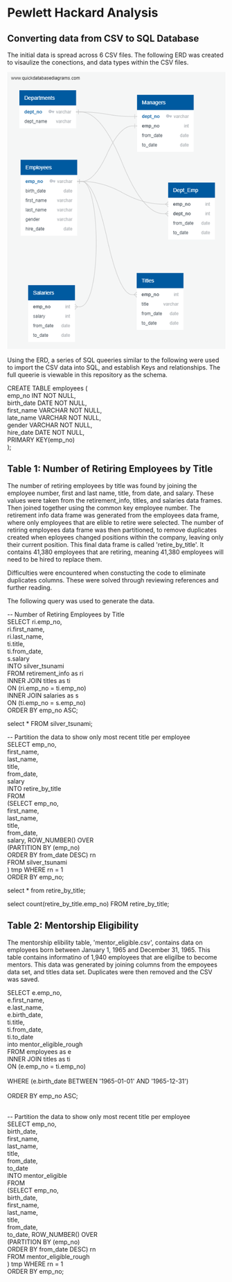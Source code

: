 # Pewlett Hackard Analysis

## Converting data from CSV to SQL Database
  The initial data is spread across 6 CSV files. The following ERD was created to visaulize the conections, and data types within the CSV files.

![EmployeeDB.png](https://github.com/jburs/Pewlett_Hackard_Analysis/blob/master/EmployeeDB.png)

  Using the ERD, a series of SQL queeries similar to the following were used to import the CSV data into SQL, and establish Keys and relationships. The full queerie is viewable in this repository as the schema. 

CREATE TABLE employees (<br/>
    emp_no INT NOT NULL,<br/>
    birth_date DATE NOT NULL,<br/>
    first_name VARCHAR NOT NULL,<br/>
    late_name VARCHAR NOT NULL,<br/>
    gender VARCHAR NOT NULL,<br/>
    hire_date DATE NOT NULL,<br/>
    PRIMARY KEY(emp_no)<br/>
    );<br/>

## Table 1: Number of Retiring Employees by Title
  The number of retiring employees by title was found by joining the employee number, first and last name, title, from date, and salary. These values were taken from the retirement_info, titles, and salaries data frames. Then joined together using the common key employee number. The retirement info data frame was generated from the employees data frame, where only employees that are elible to retire were selected. The number of retiring employees data frame was then partitioned, to remove duplicates created when eployees changed positions within the company, leaving only their current position. This final data frame is called 'retire_by_title'. It contains 41,380 employees that are retiring, meaning 41,380 employees will need to be hired to replace them. 

  Difficulties were encountered when constucting the code to eliminate duplicates columns. These were solved through reviewing references and further reading. 

The following query was used to generate the data. 

-- Number of Retiring Employees by Title<br/>
SELECT ri.emp_no,<br/>
    ri.first_name,<br/>
    ri.last_name,<br/>
    ti.title,<br/>
    ti.from_date,<br/>
    s.salary<br/>
INTO silver_tsunami<br/>
FROM retirement_info as ri<br/>
INNER JOIN titles as ti<br/>
ON (ri.emp_no = ti.emp_no)<br/>
INNER JOIN salaries as s<br/>
ON (ti.emp_no = s.emp_no)<br/>
ORDER BY emp_no ASC;<br/>

select * FROM silver_tsunami;<br/>

-- Partition the data to show only most recent title per employee<br/>
SELECT emp_no,<br/>
    first_name, <br/>
    last_name, <br/>
    title, <br/>
    from_date,<br/>
    salary<br/>
INTO retire_by_title<br/>
FROM <br/>
(SELECT emp_no,<br/>
    first_name, <br/>
    last_name, <br/>
    title, <br/>
    from_date,<br/>
    salary, ROW_NUMBER() OVER<br/>
    (PARTITION BY (emp_no)<br/>
    ORDER BY from_date DESC) rn<br/>
    FROM silver_tsunami<br/>
) tmp WHERE rn = 1<br/>
ORDER BY emp_no;<br/>

select * from retire_by_title;<br/>

select count(retire_by_title.emp_no) FROM retire_by_title;<br/>


## Table 2: Mentorship Eligibility
The mentorship elibility table, 'mentor_eligible.csv', contains data on employees born between January 1, 1965 and December 31, 1965. This table contains informatino of 1,940 employees that are eligilbe to become mentors. This data was generated by joining columns from the empoyees data set, and titles data set. Duplicates were then removed and the CSV was saved. 

SELECT e.emp_no,<br/>
    e.first_name,<br/>
    e.last_name,<br/>
    e.birth_date,<br/>
    ti.title,<br/>
    ti.from_date,<br/>
    ti.to_date<br/>
into mentor_eligible_rough<br/>
FROM employees as e<br/>
INNER JOIN titles as ti<br/>
ON (e.emp_no = ti.emp_no)<br/><br/>
WHERE (e.birth_date BETWEEN '1965-01-01' AND '1965-12-31')<br/><br/>
ORDER BY emp_no ASC;<br/><br/>

-- Partition the data to show only most recent title per employee<br/>
SELECT emp_no,<br/>
    birth_date,<br/>
    first_name, <br/>
    last_name, <br/>
    title, <br/>
    from_date,<br/>
    to_date<br/>
    INTO mentor_eligible<br/>
    FROM <br/>
(SELECT emp_no,<br/>
    birth_date,<br/>
    first_name, <br/>
    last_name, <br/>
    title, <br/>
    from_date,<br/>
    to_date, ROW_NUMBER() OVER<br/>
    (PARTITION BY (emp_no)<br/>
    ORDER BY from_date DESC) rn<br/>
    FROM mentor_eligible_rough<br/>
) tmp WHERE rn = 1<br/>
ORDER BY emp_no;<br/>
